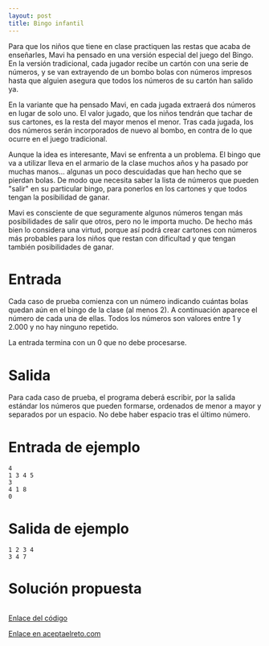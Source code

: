 ```yaml
---
layout: post
title: Bingo infantil
---
```


 Para que los niños que tiene en clase practiquen las restas que acaba de enseñarles, Mavi ha pensado en una versión especial del juego del Bingo. En la versión tradicional, cada jugador recibe un cartón con una serie de números, y se van extrayendo de un bombo bolas con números impresos hasta que alguien asegura que todos los números de su cartón han salido ya.

En la variante que ha pensado Mavi, en cada jugada extraerá dos números en lugar de solo uno. El valor jugado, que los niños tendrán que tachar de sus cartones, es la resta del mayor menos el menor. Tras cada jugada, los dos números serán incorporados de nuevo al bombo, en contra de lo que ocurre en el juego tradicional.

Aunque la idea es interesante, Mavi se enfrenta a un problema. El bingo que va a utilizar lleva en el armario de la clase muchos años y ha pasado por muchas manos… algunas un poco descuidadas que han hecho que se pierdan bolas. De modo que necesita saber la lista de números que pueden "salir" en su particular bingo, para ponerlos en los cartones y que todos tengan la posibilidad de ganar.

Mavi es consciente de que seguramente algunos números tengan más posibilidades de salir que otros, pero no le importa mucho. De hecho más bien lo considera una virtud, porque así podrá crear cartones con números más probables para los niños que restan con dificultad y que tengan también posibilidades de ganar.

# Entrada

Cada caso de prueba comienza con un número indicando cuántas bolas quedan aún en el bingo de la clase (al menos 2). A continuación aparece el número de cada una de ellas. Todos los números son valores entre 1 y 2.000 y no hay ninguno repetido.

La entrada termina con un 0 que no debe procesarse.

# Salida

Para cada caso de prueba, el programa deberá escribir, por la salida estándar los números que pueden formarse, ordenados de menor a mayor y separados por un espacio. No debe haber espacio tras el último número.

# Entrada de ejemplo

```
4
1 3 4 5
3
4 1 8
0
```

# Salida de ejemplo

```
1 2 3 4
3 4 7
```
# Solución propuesta

``` python

```

[Enlace del código](https://github.com/israelem/aceptaelreto/blob/master/codes/2018-04-16-bingo.py)

[Enlace en aceptaelreto.com](https://www.aceptaelreto.com/problem/statement.php?id=452)
